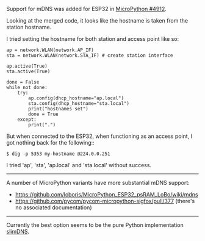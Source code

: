 Support for mDNS was added for ESP32 in [MicroPython #4912](https://github.com/micropython/micropython/issues/4912).

Looking at the merged code, it looks like the hostname is taken from the station hostname.

I tried setting the hostname for both station and access point like so:

    ap = network.WLAN(network.AP_IF)
    sta = network.WLAN(network.STA_IF) # create station interface

    ap.active(True)
    sta.active(True)

    done = False
    while not done:
        try:
            ap.config(dhcp_hostname="ap.local")
            sta.config(dhcp_hostname="sta.local")
            print("hostnames set")
            done = True
        except:
            print(".")

But when connected to the ESP32, when functioning as an access point, I got nothing back for the following::

    $ dig -p 5353 my-hostname @224.0.0.251

I tried 'ap', 'sta', 'ap.local' and 'sta.local' without success.

---

A number of MicroPython variants have more substantial mDNS support:

* https://github.com/loboris/MicroPython_ESP32_psRAM_LoBo/wiki/mdns
* https://github.com/pycom/pycom-micropython-sigfox/pull/377 (there's no associated documentation)

---

Currently the best option seems to be the pure Python implementation [slimDNS](https://github.com/nickovs/slimDNS).
